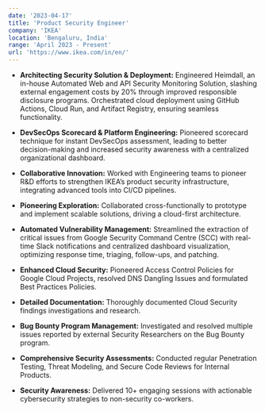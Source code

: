 ```yaml
---
date: '2023-04-17'
title: 'Product Security Engineer'
company: 'IKEA'
location: 'Bengaluru, India'
range: 'April 2023 - Present'
url: 'https://www.ikea.com/in/en/'
---
```


- **Architecting Security Solution & Deployment:** Engineered Heimdall, an in-house Automated Web and API Security Monitoring Solution, slashing external engagement costs by 20% through improved responsible disclosure programs. Orchestrated cloud deployment using GitHub Actions, Cloud Run, and Artifact Registry, ensuring seamless functionality.

- **DevSecOps Scorecard & Platform Engineering:** Pioneered scorecard technique for instant DevSecOps assessment, leading to better decision-making and increased security awareness with a centralized organizational dashboard.

- **Collaborative Innovation:** Worked with Engineering teams to pioneer R&D efforts to strengthen IKEA’s product security infrastructure, integrating advanced tools into CI/CD pipelines.

- **Pioneering Exploration:** Collaborated cross-functionally to prototype and implement scalable solutions, driving a cloud-first architecture.

- **Automated Vulnerability Management:** Streamlined the extraction of critical issues from Google Security Command Centre (SCC) with real-time Slack notifications and centralized dashboard visualization, optimizing response time, triaging, follow-ups, and patching.

- **Enhanced Cloud Security:** Pioneered Access Control Policies for Google Cloud Projects, resolved DNS Dangling Issues and formulated Best Practices Policies.

- **Detailed Documentation:** Thoroughly documented Cloud Security findings investigations and research.

- **Bug Bounty Program Management:** Investigated and resolved multiple issues reported by external Security Researchers on the Bug Bounty program.

- **Comprehensive Security Assessments:** Conducted regular Penetration Testing, Threat Modeling, and Secure Code Reviews for Internal Products.

- **Security Awareness:** Delivered 10+ engaging sessions with actionable cybersecurity strategies to non-security co-workers.
